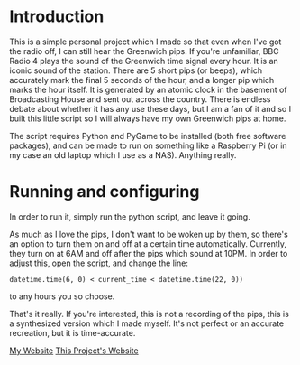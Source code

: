# Introduction
This is a simple personal project which I made so that even when I've got the radio off, I can still hear the Greenwich pips. If you're unfamiliar, BBC Radio 4 plays the sound of the Greenwich time signal every hour. It is an iconic sound of the station. There are 5 short pips (or beeps), which accurately mark the final 5 seconds of the hour, and a longer pip which marks the hour itself. It is generated by an atomic clock in the basement of Broadcasting House and sent out across the country. There is endless debate about whether it has any use these days, but I am a fan of it and so I built this little script so I will always have my own Greenwich pips at home.

The script requires Python and PyGame to be installed (both free software packages), and can be made to run on something like a Raspberry Pi (or in my case an old laptop which I use as a NAS). Anything really.

# Running and configuring
In order to run it, simply run the python script, and leave it going. 

As much as I love the pips, I don't want to be woken up by them, so there's an option to turn them on and off at a certain time automatically. Currently, they turn on at 6AM and off after the pips which sound at 10PM. In order to adjust this, open the script, and change the line:
~~~
datetime.time(6, 0) < current_time < datetime.time(22, 0))
~~~
to any hours you so choose.

That's it really. If you're interested, this is not a recording of the pips, this is a synthesized version which I made myself. It's not perfect or an accurate recreation, but it is time-accurate.

[My Website](tomprobyn.uk)
[This Project's Website](https://www.tomprobyn.uk/blogs/projects/time_signal.html)
